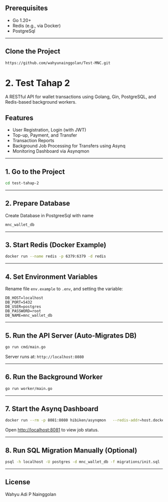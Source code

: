 ## Prerequisites
- Go 1.20+
- Redis (e.g., via Docker)
- PostgreSql

----

##  Clone the Project
```bash
https://github.com/wahyunainggolan/Test-MNC.git
```


# 2. Test Tahap 2

A RESTful API for wallet transactions using Golang, Gin, PostgreSQL, and Redis-based background workers.

## Features
- User Registration, Login (with JWT)
- Top-up, Payment, and Transfer
- Transaction Reports
- Background Job Processing for Transfers using Asynq
- Monitoring Dashboard via Asynqmon

---

## 1. Go to the Project

```bash
cd test-tahap-2
```

---

## 2. Prepare Database

Create Database in PostgreeSql with name 

```bash
mnc_wallet_db
```
---

## 3. Start Redis (Docker Example)

```bash
docker run --name redis -p 6379:6379 -d redis
```

---

## 4. Set Environment Variables

Rename file `env.example` to `.env`, and setting the variable:

```
DB_HOST=localhost
DB_PORT=5432
DB_USER=postgres
DB_PASSWORD=root
DB_NAME=mnc_wallet_db
```

---

## 5. Run the API Server (Auto-Migrates DB)

```bash
go run cmd/main.go
```

Server runs at: `http://localhost:8080`

---

## 6. Run the Background Worker

```bash
go run worker/main.go
```

---

## 7. Start the Asynq Dashboard

```bash
docker run --rm -p 8081:8080 hibiken/asynqmon   --redis-addr=host.docker.internal:6379
```

Open [http://localhost:8081](http://localhost:8081) to view job status.

---

## 8. Run SQL Migration Manually (Optional)

```bash
psql -h localhost -U postgres -d mnc_wallet_db -f migrations/init.sql
```

---

## License

Wahyu Adi P Nainggolan